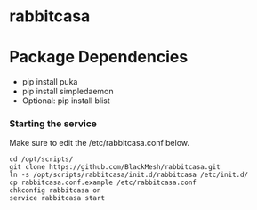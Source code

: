 # rabbitcasa

# Package Dependencies
* pip install puka
* pip install simpledaemon
* Optional: pip install blist

### Starting the service
Make sure to edit the /etc/rabbitcasa.conf below.
```
cd /opt/scripts/
git clone https://github.com/BlackMesh/rabbitcasa.git
ln -s /opt/scripts/rabbitcasa/init.d/rabbitcasa /etc/init.d/
cp rabbitcasa.conf.example /etc/rabbitcasa.conf
chkconfig rabbitcasa on
service rabbitcasa start
```
